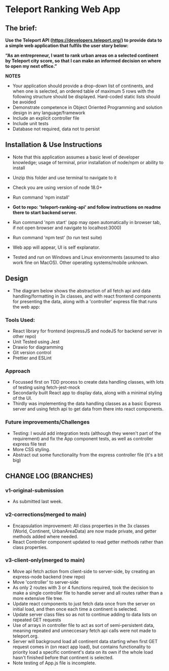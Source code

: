 # Teleport Ranking Web App

## The brief: 

**Use the Teleport API (https://developers.teleport.org/) to provide data to a simple web application that fulfils the user story below:**

**“As an entrepreneur, I want to rank urban areas on a selected continent by Teleport city score, so that I can make an informed decision on where to open my next office.”**

**NOTES** 
- Your application should provide a drop-down list of continents, and when one is selected, an ordered table of maximum 5 rows with the following structure should be displayed. Hard-coded static lists should be avoided
- Demonstrate competence in Object Oriented Programming and solution design in any language/framework
- Include an explicit controller file
- Include unit tests
- Database not required, data not to persist



## Installation & Use Instructions

- Note that this application assumes a basic level of developer knowledge; usage of terminal, prior installation of node/npm or ability to install
- Unzip this folder and use terminal to navigate to it
- Check you are using version of node 18.0+
- Run command 'npm install'

- **Got to repo: 'teleport-ranking-api' and follow instructions on readme there to start backend server.**

- Run command 'npm start' (app may open automatically in browser tab, if not open browser and navigate to localhost:3000)
- Run command 'npm test' (to run test suite)
- Web app will appear, UI is self explanator.
- Tested and run on Windows and Linux environments (assumed to also work fine on MacOS). Other operating systems/mobile unknown.


## Design

- The diagram below shows the abstraction of all fetch api and data handling/formatting in 3x classes, and with react frontend components for presenting the data, along with a 'controller' express file that runs the web app:


### Tools Used:

- React library for frontend (expressJS and nodeJS for backend server in other repo)
- Unit Tested using Jest
- Drawio for diagramming
- Git version control
- Prettier and ESLint

### Approach

- Focussed first on TDD process to create data handling classes, with lots of testing using fetch-jest-mock
- Secondarily built React app to display data, along with a minimal styling of the UI.
- Thirdly was implementing the data handling classes as a basic Express server and using fetch api to get data from there into react components.

### Future improvements/Challenges

- Testing: I would add integration tests (although they weren't part of the requirement) and fix the App component tests, as well as controller express file test
- More CSS styling.
- Abstract out some functionality from the express controller file (it's a bit big)

## CHANGE LOG (BRANCHES)

### v1-original-submission
- As submitted last week.

### v2-corrections(merged to main)
- Encapsulation improvement: All class properties in the 3x classes (World, Continent, UrbanAreaData) are now made private, and getter methods added where needed.
- React Controller component updated to read getter methods rather than class properties.

### v3-client-only(merged to main)

- Move api fetch action from client-side to server-side, by creating an express-node backend (new repo)
- Move 'controller' to server-side
- As only 2 routes with 3 or 4 functions required, took the decision to make a single controller file to handle server and all routes rather than a more extensive file tree.
- Update react components to just fetch data once from the server on initial load, and then once each time a continent is selected.
- Update server class files so as not to continue adding to data lists on repeated GET requests
- Use of arrays in controller file to act as sort of semi-persistent data, meaning repeated and unneccesary fetch api calls were not made to teleport.org.
- Server will background load all continent data starting when first GET request comes in (on react app load), but contains functionality to priority load a specific continent's data on its own if the whole load hasn't finished before that continent is selected.
- Note testing of App.js file is incomplete.






